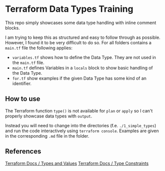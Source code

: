 # Terraform Data Types Training

This repo simply showcases some data type handling with inline comment blocks.

I am trying to keep this as structured and easy to follow through as possible. However, I found it to be very difficult to do so. For all folders contains a `main.tf` file the following applies:

- `variables.tf` shows how to define the Data Type. They are not used in the `main.tf` file.
- `main.tf` defines Variables in a `locals` block to show basic handling of the Data Type.
- `for.tf` show examples if the given Data Type has some kind of an identifier.

## How to use

The Terraform function `type()` is not available for `plan` or `apply` so I can't properly showcase data types with `output`.

Instead you will need to change into the directories (f.e. `./1_simple_types`) and run the code interactively using `terraform console`. Examples are given in the corresponding `.md` file in the folder.

## References

[Terraform Docs / Types and Values](https://developer.hashicorp.com/terraform/language/expressions/types)
[Terraform Docs / Type Constraints](https://developer.hashicorp.com/terraform/language/expressions/type-constraints)
